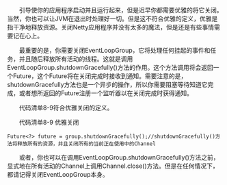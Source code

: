 &emsp;&emsp;引导使你的应用程序启动并且运行起来，但是迟早你都需要优雅的将它关闭。当然，你也可以让JVM在退出时处理好一切。但是这不符合优雅的定义，优雅是指干净地释放资源。关闭Netty应用程序并没有太多的魔法，但是还是有些事情需要记在心上。

&emsp;&emsp;最重要的是，你需要关闭EventLoopGroup，它将处理任何挂起的事件和任务，并且随后释放所有活动的线程。这就是调用EventLoopGroup.shutdownGracefully()方法的作用。这个方法调用将会返回一个Future，这个Future将在关闭完成时接收到通知。需要注意的是，shutdownGracefully方法也是一个异步的操作，所以你需要阻塞等待知道它完成，或者想所返回的Future注册一个监听器以在关闭完成时获得通知。

&emsp;&emsp;代码清单8-9符合优雅关闭的定义。

&emsp;&emsp;代码清单8-9 优雅关闭
```
Future<?> future = group.shutdownGracefully();//shutdownGracefully()方法将释放所有的资源，并且关闭所有的当前正在使用中的Channel
```
&emsp;&emsp;或者，你也可以在调用EventLoopGroup.shutdownGracefully()方法之前，显式地在所有活动的Channel上调用Channel.close()方法。但是在任何情况下，都请记得关闭EventLoopGroup本身。